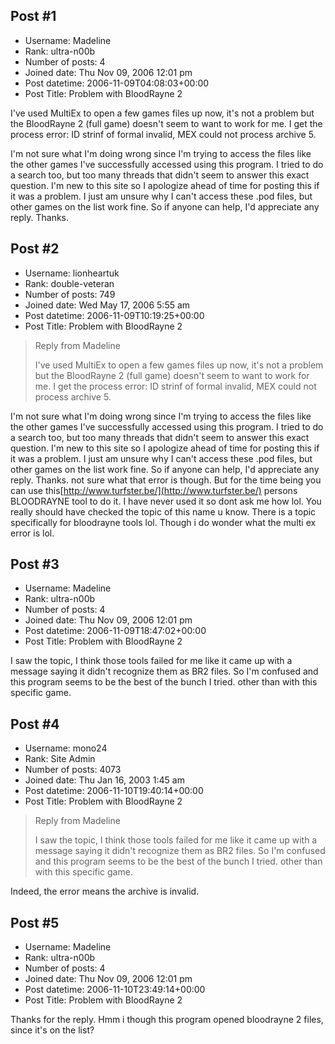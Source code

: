## Post #1
- Username: Madeline
- Rank: ultra-n00b
- Number of posts: 4
- Joined date: Thu Nov 09, 2006 12:01 pm
- Post datetime: 2006-11-09T04:08:03+00:00
- Post Title: Problem with BloodRayne 2

I've used MultiEx to open a few games files up now, it's not a problem but the BloodRayne 2 (full game) doesn't seem to want to work for me.  I get the process error:  ID strinf of formal invalid, MEX could not process archive 5.


I'm not sure what I'm doing wrong since I'm trying to access the files like the other games I've successfully accessed using this program. I tried to do a search too, but too many threads that didn't seem to answer this exact question. I'm new to this site so I apologize ahead of time for posting this if it was a problem. I just am unsure why I can't access these .pod files, but other games on the list work fine. So if anyone can help, I'd appreciate any reply. Thanks.
## Post #2
- Username: lionheartuk
- Rank: double-veteran
- Number of posts: 749
- Joined date: Wed May 17, 2006 5:55 am
- Post datetime: 2006-11-09T10:19:25+00:00
- Post Title: Problem with BloodRayne 2

> Reply from Madeline
>
> I've used MultiEx to open a few games files up now, it's not a problem but the BloodRayne 2 (full game) doesn't seem to want to work for me.  I get the process error:  ID strinf of formal invalid, MEX could not process archive 5.


I'm not sure what I'm doing wrong since I'm trying to access the files like the other games I've successfully accessed using this program. I tried to do a search too, but too many threads that didn't seem to answer this exact question. I'm new to this site so I apologize ahead of time for posting this if it was a problem. I just am unsure why I can't access these .pod files, but other games on the list work fine. So if anyone can help, I'd appreciate any reply. Thanks.
not sure what that error is though.
But for the time being you can use this[http://www.turfster.be/](http://www.turfster.be/) persons BLOODRAYNE tool to do it.
I have never used it so dont ask me how lol.
You really should have checked the topic of this name u know.
There is a topic specifically for bloodrayne tools lol.
Though i do wonder what the multi ex error is lol.
## Post #3
- Username: Madeline
- Rank: ultra-n00b
- Number of posts: 4
- Joined date: Thu Nov 09, 2006 12:01 pm
- Post datetime: 2006-11-09T18:47:02+00:00
- Post Title: Problem with BloodRayne 2

I saw the topic, I think those tools failed for me like it came up with a message saying it didn't recognize them as BR2 files.  So I'm confused and this program seems to be the best of the bunch I tried. other than with this specific game.
## Post #4
- Username: mono24
- Rank: Site Admin
- Number of posts: 4073
- Joined date: Thu Jan 16, 2003 1:45 am
- Post datetime: 2006-11-10T19:40:14+00:00
- Post Title: Problem with BloodRayne 2

> Reply from Madeline
>
> I saw the topic, I think those tools failed for me like it came up with a message saying it didn't recognize them as BR2 files.  So I'm confused and this program seems to be the best of the bunch I tried. other than with this specific game.

Indeed, the error means the archive is invalid.
## Post #5
- Username: Madeline
- Rank: ultra-n00b
- Number of posts: 4
- Joined date: Thu Nov 09, 2006 12:01 pm
- Post datetime: 2006-11-10T23:49:14+00:00
- Post Title: Problem with BloodRayne 2

Thanks for the reply. Hmm i though this program opened bloodrayne 2 files, since it's on the list?
